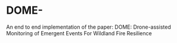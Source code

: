 # DOME-
An end to end implementation of the paper: DOME: Drone-assisted Monitoring of Emergent Events For Wildland Fire Resilience
